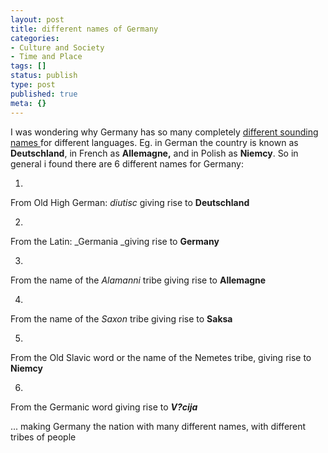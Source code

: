 ```yaml
---
layout: post
title: different names of Germany
categories:
- Culture and Society
- Time and Place
tags: []
status: publish
type: post
published: true
meta: {}
---
```

I was wondering why Germany has so many completely [different sounding names ](http://en.wikipedia.org/wiki/Names_for_Germany)for different languages. Eg. in German the country is known as **Deutschland**, in French as **Allemagne,** and in Polish as **Niemcy**. So in general i found there are 6 different names for Germany:

1.  

From Old High German: _diutisc_ giving rise to **Deutschland**

2.  

From the Latin: _Germania _giving rise to **Germany**

3.  

From the name of the _Alamanni_ tribe giving rise to **Allemagne**

4.  

From the name of the _Saxon_ tribe giving rise to **Saksa**

5.  

From the Old Slavic word or the name of the Nemetes tribe, giving rise to **Niemcy**

6.  

From the Germanic word giving rise to _**V?cija**_

... making Germany the nation with many different names, with different tribes of people
